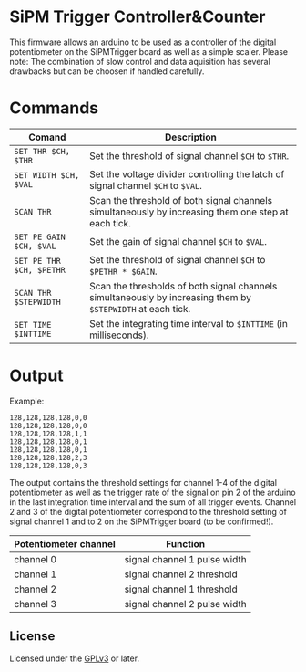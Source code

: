 # SiPM Trigger Controller&Counter
This firmware allows an arduino to be used as a controller of the digital potentiometer on the SiPMTrigger board
as well as a simple scaler.
Please note: The combination of slow control and data aquisition has several drawbacks but can be choosen if handled carefully.

# Commands

| Comand | Description |
| ------ | ----------- |
| `SET THR $CH, $THR`| Set the threshold of signal channel `$CH` to `$THR`. |
| `SET WIDTH $CH, $VAL`| Set the voltage divider controlling the latch of signal channel `$CH` to `$VAL`. |
| `SCAN THR`| Scan the threshold of both signal channels simultaneously by increasing them one step at each tick. |
| `SET PE GAIN $CH, $VAL`| Set the gain of signal channel `$CH` to `$VAL`. |
| `SET PE THR $CH, $PETHR`| Set the threshold of signal channel `$CH` to `$PETHR * $GAIN`. |
| `SCAN THR $STEPWIDTH`| Scan the thresholds of both signal channels simultaneously by increasing them by `$STEPWIDTH` at each tick. |
| `SET TIME $INTTIME`| Set the integrating time interval to `$INTTIME` (in milliseconds). |

# Output
Example:
```
128,128,128,128,0,0
128,128,128,128,0,0
128,128,128,128,1,1
128,128,128,128,0,1
128,128,128,128,0,1
128,128,128,128,2,3
128,128,128,128,0,3
```

The output contains the threshold settings for channel 1-4 of the digital potentiometer as well as the trigger rate of the signal on pin 2 of the arduino in the last integration time interval and the sum of all trigger events.
Channel 2 and 3 of the digital potentiometer correspond to the threshold setting of signal channel 1 and to 2 on the SiPMTrigger board (to be confirmed!).

| Potentiometer channel | Function |
| --------------------- | -------- |
| channel 0             | signal channel 1 pulse width |
| channel 1             | signal channel 2 threshold |
| channel 2             | signal channel 1 threshold |
| channel 3             | signal channel 2 pulse width |

## License

Licensed under the [GPLv3](LICENSE) or later.
